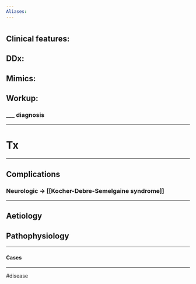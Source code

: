 ```yaml
---
Aliases:
---
```

# 
## Clinical features:
###
## DDx:
###
## Mimics:
###
## Workup:
### ___ diagnosis
---
# Tx

---
## Complications
### Neurologic -> [[Kocher-Debre-Semelgaine syndrome]]

---
## Aetiology
## Pathophysiology

---
#### Cases


---
#disease 